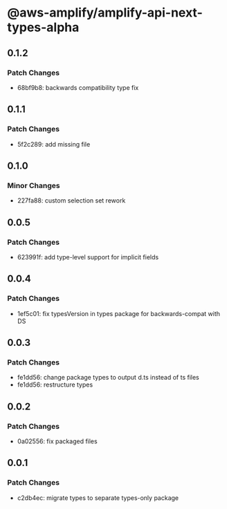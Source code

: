 # @aws-amplify/amplify-api-next-types-alpha

## 0.1.2

### Patch Changes

- 68bf9b8: backwards compatibility type fix

## 0.1.1

### Patch Changes

- 5f2c289: add missing file

## 0.1.0

### Minor Changes

- 227fa88: custom selection set rework

## 0.0.5

### Patch Changes

- 623991f: add type-level support for implicit fields

## 0.0.4

### Patch Changes

- 1ef5c01: fix typesVersion in types package for backwards-compat with DS

## 0.0.3

### Patch Changes

- fe1dd56: change package types to output d.ts instead of ts files
- fe1dd56: restructure types

## 0.0.2

### Patch Changes

- 0a02556: fix packaged files

## 0.0.1

### Patch Changes

- c2db4ec: migrate types to separate types-only package
